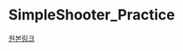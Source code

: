 # SimpleShooter_Practice

[원본링크](https://gitlab.com/GameDevTV/UnrealCourse/SimpleShooter/-/tree/master)

